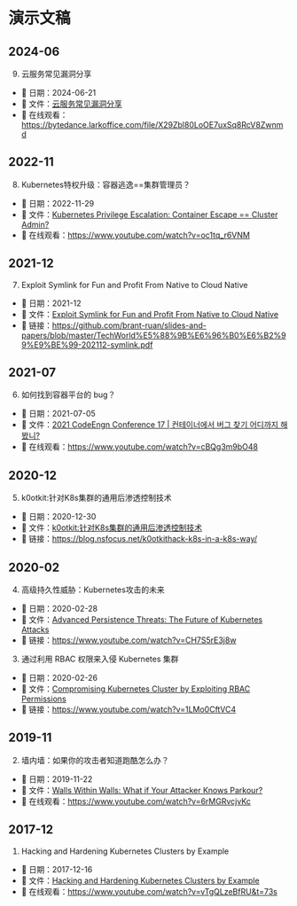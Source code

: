 # 演示文稿

## 2024-06

9. 云服务常见漏洞分享

- 📅 日期：2024-06-21
- 📑 文件：[云服务常见漏洞分享](./4-云服务常见漏洞分享.pdf)
- 🔗 在线观看：<https://bytedance.larkoffice.com/file/X29Zbl80LoOE7uxSq8RcV8Zwnmd>

## 2022-11

8. Kubernetes特权升级：容器逃逸==集群管理员？

- 📅 日期：2022-11-29
- 📑 文件：[Kubernetes Privilege Escalation: Container Escape == Cluster Admin?](./Kubernetes%20Privilege%20Escalation:%20Container%20Escape%20equal%20to%20Cluster%20Admin.pdf)
- 🔗 在线观看：<https://www.youtube.com/watch?v=oc1tq_r6VNM>


## 2021-12

7. Exploit Symlink for Fun and Profit From Native to Cloud Native

- 📅 日期：2021-12
- 📑 文件：[Exploit Symlink for Fun and Profit From Native to Cloud Native](./TechWorld创新沙龙-202112-symlink.pdf)
- 🔗 链接：<https://github.com/brant-ruan/slides-and-papers/blob/master/TechWorld%E5%88%9B%E6%96%B0%E6%B2%99%E9%BE%99-202112-symlink.pdf>

## 2021-07

6. 如何找到容器平台的 bug？

- 📅 日期：2021-07-05
- 📑 文件：[2021 CodeEngn Conference 17 | 컨테이너에서 버그 찾기 어디까지 해봤니?](./2021%20CodeEngn%20Conference%2017,%20컨테이너에서%20버그%20찾기%20어디까지%20해봤니%20[김우석].pdf)
- 🔗 在线观看：<https://www.youtube.com/watch?v=cBQg3m9bO48>

## 2020-12

5. k0otkit:针对K8s集群的通用后渗透控制技术

- 📅 日期：2020-12-30
- 📑 文件：[k0otkit:针对K8s集群的通用后渗透控制技术](./k0otkit：针对K8s集群的通用后渗透控制技术.pdf)
- 🔗 链接：<https://blog.nsfocus.net/k0otkithack-k8s-in-a-k8s-way/>

## 2020-02

4. 高级持久性威胁：Kubernetes攻击的未来

- 📅 日期：2020-02-28
- 📑 文件：[Advanced Persistence Threats: The Future of Kubernetes Attacks](./2020_USA20_csv-f01_01_advanced-persistence-threats-the-future-of-kubernetes-attacks.pdf)
- 🔗 链接：<https://www.youtube.com/watch?v=CH7S5rE3j8w>

3. 通过利用 RBAC 权限来入侵 Kubernetes 集群

- 📅 日期：2020-02-26
- 📑 文件：[Compromising Kubernetes Cluster by Exploiting RBAC Permissions](./2020_USA20_dso-w01_01_compromising-kubernetes-cluster-by-exploiting-rbac-permissions.pdf)
- 🔗 链接：<https://www.youtube.com/watch?v=1LMo0CftVC4>


## 2019-11

2. 墙内墙：如果你的攻击者知道跑酷怎么办？

- 📅 日期：2019-11-22
- 📑 文件：[Walls Within Walls: What if Your Attacker Knows Parkour?](./walls_within_walls_castle_tallclair_kubeconUSA2019.pdf)
- 🔗 在线观看：<https://www.youtube.com/watch?v=6rMGRvcjvKc>

## 2017-12

1. Hacking and Hardening Kubernetes Clusters by Example

- 📅 日期：2017-12-16
- 📑 文件：[Hacking and Hardening Kubernetes Clusters by Example](./Hacking%20and%20Hardening%20Kubernetes%20Clusters%20by%20Example.pdf)
- 🔗 在线观看：<https://www.youtube.com/watch?v=vTgQLzeBfRU&t=73s>